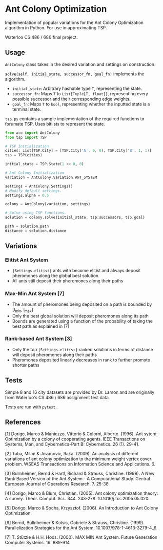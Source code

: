 Ant Colony Optimization
=======================

Implementation of popular variations for the Ant Colony Optimization algorithm in Python. For use in approximating TSP.

Waterloo CS 486 / 686 final project.

## Usage

`AntColony` class takes in the desired variation and settings on construction.

`solve(self, initial_state, successor_fn, goal_fn)` implements the algorithm.

- `initial_state`: Arbitrary hashable type `T`, representing the state.
- `successor_fn`: Maps `T` to `List[Tuple[T, float]]`, representing every possible successor and their corresponding edge weights.
- `goal_fn`: Maps `T` to `bool`, representing whether the inputted state is a terminal state.

`tsp.py` contains a sample implementation of the required functions to forumate TSP. Uses bitlists to represent the state.

```python
from aco import AntColony
from tsp import TSP

# TSP Initialization
cities: List[TSP.City] = [TSP.City('A', 0, 0), TSP.City('B', 1, 1)]
tsp = TSP(cities)

initial_state = TSP.State(1 << 0, 0)

# Ant Colony Initialization
variation = AntColony.Variation.ANT_SYSTEM

settings = AntColony.Settings()
# Modify default settings.
settings.alpha = 0.5

colony = AntColony(variation, settings)

# Solve using TSP functions.
solution = colony.solve(initial_state, tsp.successors, tsp.goal)

path = solution.path
distance = solution.distance
```

## Variations

### Elitist Ant System
- `|Settings.elitist|` ants with become elitist and always deposit pheromones along the global best solution.
- All ants still deposit their pheromones along their paths

### Max-Min Ant System [7]
- The amount of pheromones being deposited on a path is bounded by [l<sub>min</sub>, l<sub>max</sub>]
- Only the best global solution will deposit pheromones along its path
- Bounds are generated using a function of the probability of taking the best path as explained in [7]

### Rank-based Ant System [3]
- Only the top `|Settings.elitist|` ranked solutions in terms of distance will deposit pheromones along their paths
- Pheromones deposited linearly decreases in rank to further promote shorter paths

## Tests

Simple 8 and 16 city datasets are provided by Dr. Larson and are originally from Waterloo's CS 486 / 686 assignment test data.

Tests are run with `pytest`.

## References

[1] Dorigo, Marco & Maniezzo, Vittorio & Colorni, Alberto. (1996). Ant sytem: Optimization by a colony of cooperating agents. IEEE Transactions on Systems, Man, and Cybernetics-Part B: Cybernetics. 26 (1). 29-41.

[2] Tuba, Milan & Jovanovic, Raka. (2009). An analysis of different variations of ant colony optimization to the minimum weight vertex cover problem. WSEAS Transactions on Information Science and Applications. 6.

[3] Bullnheimer, Bernd & Hartl, Richard & Strauss, Christine. (1999). A New Rank Based Version of the Ant System - A Computational Study. Central European Journal of Operations Research. 7. 25-38.

[4] Dorigo, Marco & Blum, Christian. (2005). Ant colony optimization theory: A survey. Theor. Comput. Sci.. 344. 243-278. 10.1016/j.tcs.2005.05.020.

[5] Dorigo, Marco & Socha, Krzysztof. (2006). An Introduction to Ant Colony Optimization.

[6] Bernd, Bullnheimer & Kotsis, Gabriele & Strauss, Christine. (1999). Parallelization Strategies for the Ant System. 10.1007/978-1-4613-3279-4_6.

[7] T. Stützle & H.H. Hoos. (2000). MAX MIN Ant System. Future Generation Computer Systems. 16. 889-914
